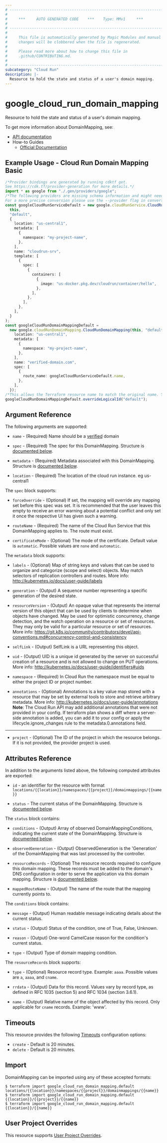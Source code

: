 ```yaml
---
# ----------------------------------------------------------------------------
#
#     ***     AUTO GENERATED CODE    ***    Type: MMv1     ***
#
# ----------------------------------------------------------------------------
#
#     This file is automatically generated by Magic Modules and manual
#     changes will be clobbered when the file is regenerated.
#
#     Please read more about how to change this file in
#     .github/CONTRIBUTING.md.
#
# ----------------------------------------------------------------------------
subcategory: "Cloud Run"
description: |-
  Resource to hold the state and status of a user's domain mapping.
---
```


# google\_cloud\_run\_domain\_mapping

Resource to hold the state and status of a user's domain mapping.

To get more information about DomainMapping, see:

* [API documentation](https://cloud.google.com/run/docs/reference/rest/v1/projects.locations.domainmappings)
* How-to Guides
  * [Official Documentation](https://cloud.google.com/run/docs/mapping-custom-domains)

## Example Usage - Cloud Run Domain Mapping Basic

```typescript
/*Provider bindings are generated by running cdktf get.
See https://cdk.tf/provider-generation for more details.*/
import * as google from "./.gen/providers/google";
/*The following providers are missing schema information and might need manual adjustments to synthesize correctly: google.
For a more precise conversion please use the --provider flag in convert.*/
const googleCloudRunServiceDefault = new google.cloudRunService.CloudRunService(
  this,
  "default",
  {
    location: "us-central1",
    metadata: [
      {
        namespace: "my-project-name",
      },
    ],
    name: "cloudrun-srv",
    template: [
      {
        spec: [
          {
            containers: [
              {
                image: "us-docker.pkg.dev/cloudrun/container/hello",
              },
            ],
          },
        ],
      },
    ],
  }
);
const googleCloudRunDomainMappingDefault =
  new google.cloudRunDomainMapping.CloudRunDomainMapping(this, "default_1", {
    location: "us-central1",
    metadata: [
      {
        namespace: "my-project-name",
      },
    ],
    name: "verified-domain.com",
    spec: [
      {
        route_name: googleCloudRunServiceDefault.name,
      },
    ],
  });
/*This allows the Terraform resource name to match the original name. You can remove the call if you don't need them to match.*/
googleCloudRunDomainMappingDefault.overrideLogicalId("default");

```

## Argument Reference

The following arguments are supported:

*   `name` -
    (Required)
    Name should be a [verified](https://support.google.com/webmasters/answer/9008080) domain

*   `spec` -
    (Required)
    The spec for this DomainMapping.
    Structure is [documented below](#nested_spec).

*   `metadata` -
    (Required)
    Metadata associated with this DomainMapping.
    Structure is [documented below](#nested_metadata).

*   `location` -
    (Required)
    The location of the cloud run instance. eg us-central1

<a name="nested_spec"></a>The `spec` block supports:

*   `forceOverride` -
    (Optional)
    If set, the mapping will override any mapping set before this spec was set.
    It is recommended that the user leaves this empty to receive an error
    warning about a potential conflict and only set it once the respective UI
    has given such a warning.

*   `routeName` -
    (Required)
    The name of the Cloud Run Service that this DomainMapping applies to.
    The route must exist.

*   `certificateMode` -
    (Optional)
    The mode of the certificate.
    Default value is `automatic`.
    Possible values are `none` and `automatic`.

<a name="nested_metadata"></a>The `metadata` block supports:

*   `labels` -
    (Optional)
    Map of string keys and values that can be used to organize and categorize
    (scope and select) objects. May match selectors of replication controllers
    and routes.
    More info: http://kubernetes.io/docs/user-guide/labels

*   `generation` -
    (Output)
    A sequence number representing a specific generation of the desired state.

*   `resourceVersion` -
    (Output)
    An opaque value that represents the internal version of this object that
    can be used by clients to determine when objects have changed. May be used
    for optimistic concurrency, change detection, and the watch operation on a
    resource or set of resources. They may only be valid for a
    particular resource or set of resources.
    More info:
    https://git.k8s.io/community/contributors/devel/api-conventions.md#concurrency-control-and-consistency

*   `selfLink` -
    (Output)
    SelfLink is a URL representing this object.

*   `uid` -
    (Output)
    UID is a unique id generated by the server on successful creation of a resource and is not
    allowed to change on PUT operations.
    More info: http://kubernetes.io/docs/user-guide/identifiers#uids

*   `namespace` -
    (Required)
    In Cloud Run the namespace must be equal to either the
    project ID or project number.

*   `annotations` -
    (Optional)
    Annotations is a key value map stored with a resource that
    may be set by external tools to store and retrieve arbitrary metadata. More
    info: http://kubernetes.io/docs/user-guide/annotations
    **Note**: The Cloud Run API may add additional annotations that were not provided in your config.
    If terraform plan shows a diff where a server-side annotation is added, you can add it to your config
    or apply the lifecycle.ignore\_changes rule to the metadata.0.annotations field.

***

* `project` - (Optional) The ID of the project in which the resource belongs.
  If it is not provided, the provider project is used.

## Attributes Reference

In addition to the arguments listed above, the following computed attributes are exported:

*   `id` - an identifier for the resource with format `locations/{{location}}/namespaces/{{project}}/domainmappings/{{name}}`

*   `status` -
    The current status of the DomainMapping.
    Structure is [documented below](#nested_status).

<a name="nested_status"></a>The `status` block contains:

*   `conditions` -
    (Output)
    Array of observed DomainMappingConditions, indicating the current state
    of the DomainMapping.
    Structure is [documented below](#nested_conditions).

*   `observedGeneration` -
    (Output)
    ObservedGeneration is the 'Generation' of the DomainMapping that
    was last processed by the controller.

*   `resourceRecords` -
    (Optional)
    The resource records required to configure this domain mapping. These
    records must be added to the domain's DNS configuration in order to
    serve the application via this domain mapping.
    Structure is [documented below](#nested_resource_records).

*   `mappedRouteName` -
    (Output)
    The name of the route that the mapping currently points to.

<a name="nested_conditions"></a>The `conditions` block contains:

*   `message` -
    (Output)
    Human readable message indicating details about the current status.

*   `status` -
    (Output)
    Status of the condition, one of True, False, Unknown.

*   `reason` -
    (Output)
    One-word CamelCase reason for the condition's current status.

*   `type` -
    (Output)
    Type of domain mapping condition.

<a name="nested_resource_records"></a>The `resourceRecords` block supports:

*   `type` -
    (Optional)
    Resource record type. Example: `aaaa`.
    Possible values are `a`, `aaaa`, and `cname`.

*   `rrdata` -
    (Output)
    Data for this record. Values vary by record type, as defined in RFC 1035
    (section 5) and RFC 1034 (section 3.6.1).

*   `name` -
    (Output)
    Relative name of the object affected by this record. Only applicable for
    `cname` records. Example: 'www'.

## Timeouts

This resource provides the following
[Timeouts](https://developer.hashicorp.com/terraform/plugin/sdkv2/resources/retries-and-customizable-timeouts) configuration options:

* `create` - Default is 20 minutes.
* `delete` - Default is 20 minutes.

## Import

DomainMapping can be imported using any of these accepted formats:

```console
$ terraform import google_cloud_run_domain_mapping.default locations/{{location}}/namespaces/{{project}}/domainmappings/{{name}}
$ terraform import google_cloud_run_domain_mapping.default {{location}}/{{project}}/{{name}}
$ terraform import google_cloud_run_domain_mapping.default {{location}}/{{name}}
```

## User Project Overrides

This resource supports [User Project Overrides](https://registry.terraform.io/providers/hashicorp/google/latest/docs/guides/provider_reference#user_project_override).
